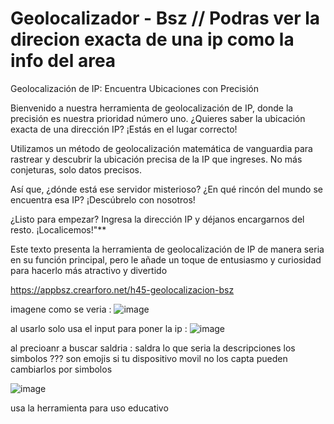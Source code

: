 # Geolocalizador - Bsz // Podras ver la direcion exacta de una ip como la info del area 

Geolocalización de IP: Encuentra Ubicaciones con Precisión

Bienvenido a nuestra herramienta de geolocalización de IP, donde la precisión es nuestra prioridad número uno. ¿Quieres saber la ubicación exacta de una dirección IP? ¡Estás en el lugar correcto!

Utilizamos un método de geolocalización matemática de vanguardia para rastrear y descubrir la ubicación precisa de la IP que ingreses. No más conjeturas, solo datos precisos.

Así que, ¿dónde está ese servidor misterioso? ¿En qué rincón del mundo se encuentra esa IP? ¡Descúbrelo con nosotros!

¿Listo para empezar? Ingresa la dirección IP y déjanos encargarnos del resto. ¡Localicemos!"**

Este texto presenta la herramienta de geolocalización de IP de manera seria en su función principal, pero le añade un toque de entusiasmo y curiosidad para hacerlo más atractivo y divertido

https://appbsz.crearforo.net/h45-geolocalizacion-bsz

imagene como se veria : 
![image](https://github.com/AvastrOficial/Geolocalizador-Bsz/assets/91764815/ac28b090-9bbd-4412-958f-6a09e84e77f7)

al usarlo solo usa el input para poner la ip :
![image](https://github.com/AvastrOficial/Geolocalizador-Bsz/assets/91764815/cc5d38cb-f54e-41e9-9d5c-9f90f4ba6cae)

al precioanr a buscar saldria : saldra lo que seria la descripciones los simbolos ??? son emojis si tu dispositivo movil no los capta pueden cambiarlos por simbolos <meta charset="UTF-8">

![image](https://github.com/AvastrOficial/Geolocalizador-Bsz/assets/91764815/bffa3527-63fb-4634-bacc-dd8b0b4637da)

usa la herramienta para uso educativo
